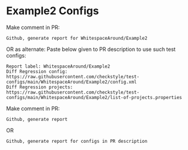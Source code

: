 # Example2 Configs
Make comment in PR:
```
Github, generate report for WhitespaceAround/Example2
```
OR as alternate:
Paste below given to PR description to use such test configs:
```
Report label: WhitespaceAround/Example2
Diff Regression config: https://raw.githubusercontent.com/checkstyle/test-configs/main/WhitespaceAround/Example2/config.xml
Diff Regression projects: https://raw.githubusercontent.com/checkstyle/test-configs/main/WhitespaceAround/Example2/list-of-projects.properties
```
Make comment in PR:
```
Github, generate report
```
OR
```
Github, generate report for configs in PR description
```
